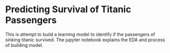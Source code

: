  #   Predicting Survival of Titanic Passengers

This is attempt to build a learning model to identify if the passengers of sinking titanic survived. The jupyter notebook explains the EDA and process of building model.
